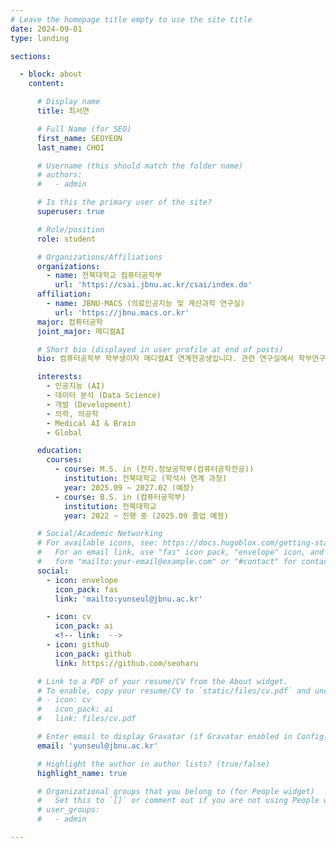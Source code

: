 ```yaml
---
# Leave the homepage title empty to use the site title
date: 2024-09-01
type: landing

sections:

  - block: about
    content:

      # Display name
      title: 최서연

      # Full Name (for SEO)
      first_name: SEOYEON
      last_name: CHOI

      # Username (this should match the folder name)
      # authors:
      #   - admin 

      # Is this the primary user of the site?
      superuser: true

      # Role/position
      role: student

      # Organizations/Affiliations
      organizations:
        - name: 전북대학교 컴퓨터공학부
          url: 'https://csai.jbnu.ac.kr/csai/index.do'
      affiliation:
        - name: JBNU-MACS (의료인공지능 및 계산과학 연구실)
          url: 'https://jbnu.macs.or.kr'
      major: 컴퓨터공학
      joint_major: 메디컬AI

      # Short bio (displayed in user profile at end of posts)
      bio: 컴퓨터공학부 학부생이자 메디컬AI 연계전공생입니다. 관련 연구실에서 학부연구생으로 있으면서, 메디컬AI 분야의 연구와 프로젝트를 진행하고 있습니다. 좋아하는 것들로 일상을 채우고 발전하려 끊임없이 노력합니다. 

      interests:
        - 인공지능 (AI)
        - 데이터 분석 (Data Science)
        - 개발 (Development)
        - 의학, 의공학
        - Medical AI & Brain
        - Global

      education:
        courses:
          - course: M.S. in (전자.정보공학부(컴퓨터공학전공))
            institution: 전북대학교 (학석사 연계 과정)
            year: 2025.09 ~ 2027.02 (예정)
          - course: B.S. in (컴퓨터공학부)
            institution: 전북대학교
            year: 2022 ~ 진행 중 (2025.09 졸업 예정)

      # Social/Academic Networking
      # For available icons, see: https://docs.hugoblox.com/getting-started/page-builder/#icons
      #   For an email link, use "fas" icon pack, "envelope" icon, and a link in the
      #   form "mailto:your-email@example.com" or "#contact" for contact widget.
      social:
        - icon: envelope
          icon_pack: fas
          link: 'mailto:yunseul@jbnu.ac.kr'

        - icon: cv
          icon_pack: ai
          <!-- link:  -->
        - icon: github
          icon_pack: github
          link: https://github.com/seoharu

      # Link to a PDF of your resume/CV from the About widget.
      # To enable, copy your resume/CV to `static/files/cv.pdf` and uncomment the lines below.
      # - icon: cv
      #   icon_pack: ai
      #   link: files/cv.pdf

      # Enter email to display Gravatar (if Gravatar enabled in Config)
      email: 'yunseul@jbnu.ac.kr'

      # Highlight the author in author lists? (true/false)
      highlight_name: true

      # Organizational groups that you belong to (for People widget)
      #   Set this to `[]` or comment out if you are not using People widget.
      # user_groups:
      #   - admin 

---
```

